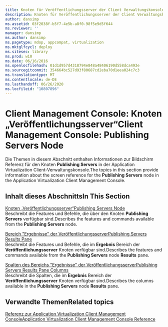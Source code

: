 ```yaml
---
title: Knoten für Veröffentlichungsserver der Client Verwaltungskonsole
description: Knoten für Veröffentlichungsserver der Client Verwaltungskonsole
author: dansimp
ms.assetid: 03f2038f-b5f7-4e5b-a8f0-98f5e9d5f644
ms.reviewer: ''
manager: dansimp
ms.author: dansimp
ms.pagetype: mdop, appcompat, virtualization
ms.mktglfcycl: deploy
ms.sitesec: library
ms.prod: w10
ms.date: 06/16/2016
ms.openlocfilehash: 01d1d957d4318794e848a48406190d558dca493e
ms.sourcegitcommit: 354664bc527d93f80687cd2eba70d1eea024c7c3
ms.translationtype: MT
ms.contentlocale: de-DE
ms.lasthandoff: 06/26/2020
ms.locfileid: "10807896"
---
```

# <span data-ttu-id="cb76c-103">Client Management Console: Knoten „Veröffentlichungsserver“</span><span class="sxs-lookup"><span data-stu-id="cb76c-103">Client Management Console: Publishing Servers Node</span></span>


<span data-ttu-id="cb76c-104">Die Themen in diesem Abschnitt enthalten Informationen zur Bildschirm Referenz für den Knoten **Publishing Servers** in der Application Virtualization Client-Verwaltungskonsole.</span><span class="sxs-lookup"><span data-stu-id="cb76c-104">The topics in this section provide information about the screen reference for the **Publishing Servers** node in the Application Virtualization Client Management Console.</span></span>

## <span data-ttu-id="cb76c-105">Inhalt dieses Abschnitts</span><span class="sxs-lookup"><span data-stu-id="cb76c-105">In This Section</span></span>


<a href="" id="publishing-servers-node"></a>[<span data-ttu-id="cb76c-106">Knoten „Veröffentlichungsserver“</span><span class="sxs-lookup"><span data-stu-id="cb76c-106">Publishing Servers Node</span></span>](publishing-servers-node.md)  
<span data-ttu-id="cb76c-107">Beschreibt die Features und Befehle, die über den Knoten **Publishing Servers** verfügbar sind.</span><span class="sxs-lookup"><span data-stu-id="cb76c-107">Describes the features and commands available from the **Publishing Servers** node.</span></span>

<a href="" id="publishing-servers-results-pane"></a>[<span data-ttu-id="cb76c-108">Bereich "Ergebnisse" der Veröffentlichungsserver</span><span class="sxs-lookup"><span data-stu-id="cb76c-108">Publishing Servers Results Pane</span></span>](publishing-servers-results-pane.md)  
<span data-ttu-id="cb76c-109">Beschreibt die Features und Befehle, die im **Ergebnis** Bereich der **Veröffentlichungsserver** Knoten verfügbar sind.</span><span class="sxs-lookup"><span data-stu-id="cb76c-109">Describes the features and commands available from the **Publishing Servers** node **Results** pane.</span></span>

<a href="" id="publishing-servers-results-pane-columns"></a>[<span data-ttu-id="cb76c-110">Spalten des Bereichs "Ergebnisse" der Veröffentlichungsserver</span><span class="sxs-lookup"><span data-stu-id="cb76c-110">Publishing Servers Results Pane Columns</span></span>](publishing-servers-results-pane-columns.md)  
<span data-ttu-id="cb76c-111">Beschreibt die Spalten, die im **Ergebnis** Bereich der **Veröffentlichungsserver** Knoten verfügbar sind.</span><span class="sxs-lookup"><span data-stu-id="cb76c-111">Describes the columns available in the **Publishing Servers** node **Results** pane.</span></span>

## <span data-ttu-id="cb76c-112">Verwandte Themen</span><span class="sxs-lookup"><span data-stu-id="cb76c-112">Related topics</span></span>


[<span data-ttu-id="cb76c-113">Referenz zur Application Virtualization Client Management Console</span><span class="sxs-lookup"><span data-stu-id="cb76c-113">Application Virtualization Client Management Console Reference</span></span>](application-virtualization-client-management-console-reference.md)

 

 





